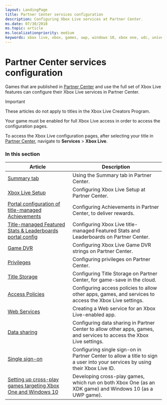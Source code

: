 ```yaml
---
layout: LandingPage
title: Partner Center services configuration  
description: Configuring Xbox Live services at Partner Center.
ms.date: 07/30/2018
ms.topic: article
ms.localizationpriority: medium
keywords: xbox live, xbox, games, uwp, windows 10, xbox one, udc, universal developer center
---
```


# Partner Center services configuration

Games that are published in [Partner Center](https://partner.microsoft.com/dashboard) and use the full set of Xbox Live features can configure their Xbox Live services in Partner Center.

> [!IMPORTANT]
> These articles do not apply to titles in the Xbox Live Creators Program.

Your game must be enabled for full Xbox Live access in order to access the configuration pages.

To access the Xbox Live configuration pages, after selecting your title in [Partner Center](https://partner.microsoft.com/dashboard), navigate to **Services** > **Xbox Live**.


### In this section

| Article | Description |
|---------|-------------|
| [Summary tab](dev-center/summary.md) | Using the Summary tab in Partner Center. |
| [Xbox Live Setup](dev-center/xbox-live-setup.md) | Configuring Xbox Live Setup at Partner Center. |
| [Portal configuration of title-managed Achievements](../features/player-data/achievements/title-managed/config/live-achievements-tm-config.md) | Configuring Achievements in Partner Center, to deliver rewards. |
| [Title-managed Featured Stats & Leaderboards portal config](../features/player-data/stats-leaderboards/title-managed/config/live-featured-stats-and-leaderboards.md) | Configuring Xbox Live title-managed Featured Stats and Leaderboards on Partner Center. |
| [Game DVR](dev-center/game-dvr.md) | Configuring Xbox Live Game DVR strings on Partner Center. |
| [Privileges](dev-center/privileges.md) | Configuring privileges on Partner Center. |
| [Title Storage](../features/cloud-storage/title-storage/live-title-storage-overview.md) | Configuring Title Storage on Partner Center, for game-save in the cloud. |
| [Access Policies](dev-center/access-policies-udc.md) | Configuring access policies to allow other apps, games, and services to access the Xbox Live settings. |
| [Web Services](dev-center/web-services.md) | Creating a Web service for an Xbox Live-enabled app. |
| [Data sharing](dev-center/data-sharing-udc.md) | Configuring data sharing in Partner Center to allow other apps, games, and services to access the Xbox Live settings. |
| [Single sign-on](dev-center/single-sign-on.md) | Configuring single sign-on in Partner Center to allow a title to sign a user into your services by using their Xbox Live ID. |
| [Setting up cross-play games targeting Xbox One and Windows 10](../get-started-with-partner/get-started-with-cross-play-games.md) | Developing cross-play games, which run on both Xbox One (as an XDK game) and Windows 10 (as a UWP game). |
